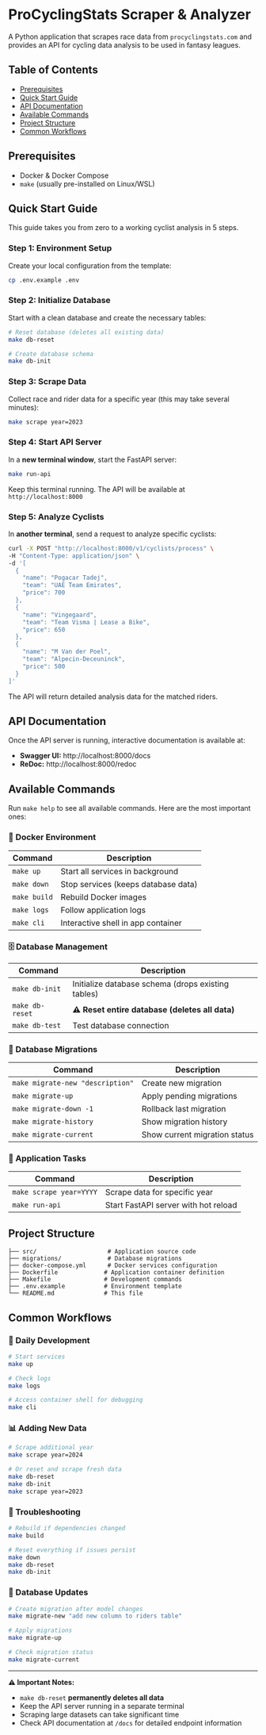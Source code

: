 # ProCyclingStats Scraper & Analyzer

A Python application that scrapes race data from `procyclingstats.com` and provides an API for cycling data analysis to be used in fantasy leagues.

## Table of Contents

- [Prerequisites](#prerequisites)
- [Quick Start Guide](#quick-start-guide)
- [API Documentation](#api-documentation)
- [Available Commands](#available-commands)
- [Project Structure](#project-structure)
- [Common Workflows](#common-workflows)

## Prerequisites

- Docker & Docker Compose
- `make` (usually pre-installed on Linux/WSL)

## Quick Start Guide

This guide takes you from zero to a working cyclist analysis in 5 steps.

### Step 1: Environment Setup

Create your local configuration from the template:

```bash
cp .env.example .env
```

### Step 2: Initialize Database

Start with a clean database and create the necessary tables:

```bash
# Reset database (deletes all existing data)
make db-reset

# Create database schema
make db-init
```

### Step 3: Scrape Data

Collect race and rider data for a specific year (this may take several minutes):

```bash
make scrape year=2023
```

### Step 4: Start API Server

In a **new terminal window**, start the FastAPI server:

```bash
make run-api
```

Keep this terminal running. The API will be available at `http://localhost:8000`

### Step 5: Analyze Cyclists

In **another terminal**, send a request to analyze specific cyclists:

```bash
curl -X POST "http://localhost:8000/v1/cyclists/process" \
-H "Content-Type: application/json" \
-d '[
  {
    "name": "Pogacar Tadej",
    "team": "UAE Team Emirates",
    "price": 700
  },
  {
    "name": "Vingegaard",
    "team": "Team Visma | Lease a Bike",
    "price": 650
  },
  {
    "name": "M Van der Poel",
    "team": "Alpecin-Deceuninck",
    "price": 500
  }
]'
```

The API will return detailed analysis data for the matched riders.

## API Documentation

Once the API server is running, interactive documentation is available at:

- **Swagger UI:** http://localhost:8000/docs
- **ReDoc:** http://localhost:8000/redoc

## Available Commands

Run `make help` to see all available commands. Here are the most important ones:

### 🐳 Docker Environment

| Command      | Description                         |
| ------------ | ----------------------------------- |
| `make up`    | Start all services in background    |
| `make down`  | Stop services (keeps database data) |
| `make build` | Rebuild Docker images               |
| `make logs`  | Follow application logs             |
| `make cli`   | Interactive shell in app container  |

### 🗄️ Database Management

| Command         | Description                                        |
| --------------- | -------------------------------------------------- |
| `make db-init`  | Initialize database schema (drops existing tables) |
| `make db-reset` | **⚠️ Reset entire database (deletes all data)**    |
| `make db-test`  | Test database connection                           |

### 🔄 Database Migrations

| Command                          | Description                   |
| -------------------------------- | ----------------------------- |
| `make migrate-new "description"` | Create new migration          |
| `make migrate-up`                | Apply pending migrations      |
| `make migrate-down -1`           | Rollback last migration       |
| `make migrate-history`           | Show migration history        |
| `make migrate-current`           | Show current migration status |

### 🚀 Application Tasks

| Command                 | Description                          |
| ----------------------- | ------------------------------------ |
| `make scrape year=YYYY` | Scrape data for specific year        |
| `make run-api`          | Start FastAPI server with hot reload |

## Project Structure

```
├── src/                    # Application source code
├── migrations/             # Database migrations
├── docker-compose.yml      # Docker services configuration
├── Dockerfile             # Application container definition
├── Makefile               # Development commands
├── .env.example           # Environment template
└── README.md              # This file
```

## Common Workflows

### 🔄 Daily Development

```bash
# Start services
make up

# Check logs
make logs

# Access container shell for debugging
make cli
```

### 📊 Adding New Data

```bash
# Scrape additional year
make scrape year=2024

# Or reset and scrape fresh data
make db-reset
make db-init
make scrape year=2023
```

### 🐛 Troubleshooting

```bash
# Rebuild if dependencies changed
make build

# Reset everything if issues persist
make down
make db-reset
make db-init
```

### 💾 Database Updates

```bash
# Create migration after model changes
make migrate-new "add new column to riders table"

# Apply migrations
make migrate-up

# Check migration status
make migrate-current
```

---

**⚠️ Important Notes:**

- `make db-reset` **permanently deletes all data**
- Keep the API server running in a separate terminal
- Scraping large datasets can take significant time
- Check API documentation at `/docs` for detailed endpoint information
